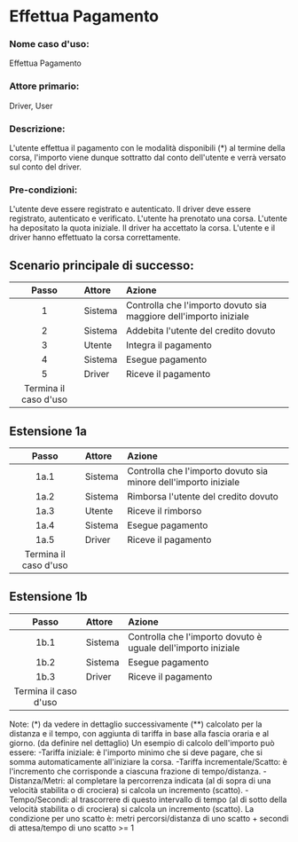 # Effettua Pagamento
### Nome caso d'uso:
Effettua Pagamento
### Attore primario:
Driver, User
### Descrizione:
L'utente effettua il pagamento con le modalità disponibili (*) al termine della corsa, l'importo viene dunque sottratto dal conto dell'utente e verrà versato sul conto del driver.
### Pre-condizioni:
L'utente deve essere registrato e autenticato.
Il driver deve essere registrato, autenticato e verificato.
L'utente ha prenotato una corsa.
L'utente ha depositato la quota iniziale.
Il driver ha accettato la corsa.
L'utente e il driver hanno effettuato la corsa correttamente.

## Scenario principale di successo:

|         Passo         | Attore  | Azione                                                            |
|:---------------------:|:--------|:------------------------------------------------------------------|
|           1           | Sistema | Controlla che l'importo dovuto sia maggiore dell'importo iniziale |
|           2           | Sistema | Addebita l'utente del credito dovuto                              |
|           3           | Utente  | Integra il pagamento                                              |
|           4           | Sistema | Esegue pagamento                                                  |
|           5           | Driver  | Riceve il pagamento                                               |
| Termina il caso d'uso |

## Estensione 1a

|         Passo         | Attore      | Azione                                                          |
|:---------------------:|:------------|:----------------------------------------------------------------|
|         1a.1          | Sistema     | Controlla che l'importo dovuto sia minore dell'importo iniziale |                                                                                    
|         1a.2          | Sistema     | Rimborsa l'utente del credito dovuto                            |
|         1a.3          | Utente      | Riceve il rimborso                                              |
|         1a.4          | Sistema     | Esegue pagamento                                                |
|         1a.5          | Driver      | Riceve il pagamento                                             |
| Termina il caso d'uso |

## Estensione 1b
|         Passo         | Attore      | Azione                                                        |
|:---------------------:|:------------|:--------------------------------------------------------------|
|         1b.1          | Sistema     | Controlla che l'importo dovuto è uguale dell'importo iniziale |
|         1b.2          | Sistema     | Esegue pagamento                                              |
|         1b.3          | Driver      | Riceve il pagamento                                           |
| Termina il caso d'uso |


Note:
(*) da vedere in dettaglio successivamente
(**) calcolato per la distanza e il tempo, con aggiunta di tariffa in base alla fascia oraria e al giorno. (da definire nel dettaglio)
Un esempio di calcolo dell'importo può essere:
-Tariffa iniziale: è l'importo minimo che si deve pagare, che si somma automaticamente all'iniziare la corsa.
-Tariffa incrementale/Scatto: è l'incremento che corrisponde a ciascuna frazione di tempo/distanza.
-Distanza/Metri: al completare la percorrenza indicata (al di sopra di una velocità stabilita o di crociera) si calcola un incremento (scatto).
-Tempo/Secondi: al trascorrere di questo intervallo di tempo (al di sotto della velocità stabilita o di crociera) si calcola un incremento (scatto).
La condizione per uno scatto è:
	metri percorsi/distanza di uno scatto + secondi di attesa/tempo di uno scatto >= 1